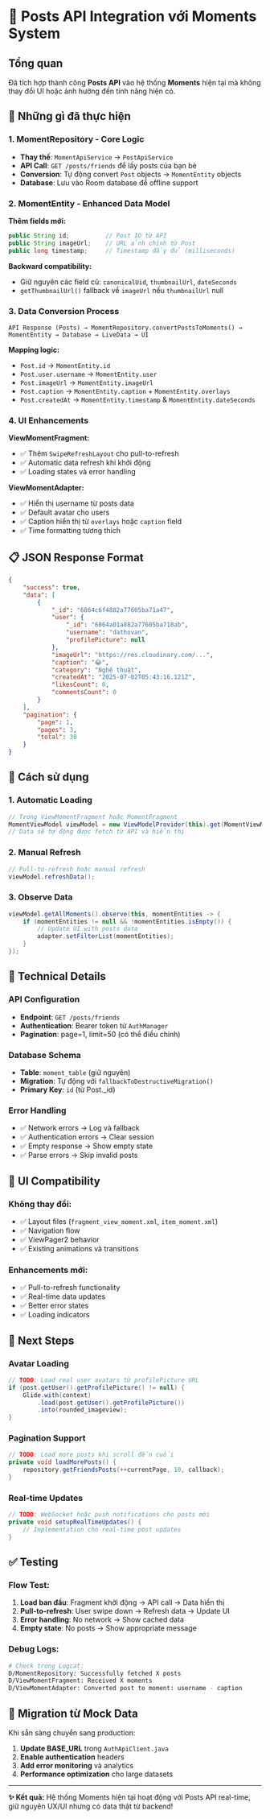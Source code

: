 # 🔄 Posts API Integration với Moments System

## Tổng quan
Đã tích hợp thành công **Posts API** vào hệ thống **Moments** hiện tại mà không thay đổi UI hoặc ảnh hưởng đến tính năng hiện có.

## 🎯 Những gì đã thực hiện

### 1. **MomentRepository** - Core Logic
- **Thay thế**: `MomentApiService` → `PostApiService` 
- **API Call**: `GET /posts/friends` để lấy posts của bạn bè
- **Conversion**: Tự động convert `Post` objects → `MomentEntity` objects
- **Database**: Lưu vào Room database để offline support

### 2. **MomentEntity** - Enhanced Data Model
**Thêm fields mới:**
```java
public String id;          // Post ID từ API
public String imageUrl;    // URL ảnh chính từ Post
public long timestamp;     // Timestamp đầy đủ (milliseconds)
```

**Backward compatibility:**
- Giữ nguyên các field cũ: `canonicalUid`, `thumbnailUrl`, `dateSeconds`
- `getThumbnailUrl()` fallback về `imageUrl` nếu `thumbnailUrl` null

### 3. **Data Conversion Process**
```
API Response (Posts) → MomentRepository.convertPostsToMoments() → MomentEntity → Database → LiveData → UI
```

**Mapping logic:**
- `Post.id` → `MomentEntity.id`
- `Post.user.username` → `MomentEntity.user`
- `Post.imageUrl` → `MomentEntity.imageUrl`
- `Post.caption` → `MomentEntity.caption` + `MomentEntity.overlays`
- `Post.createdAt` → `MomentEntity.timestamp` & `MomentEntity.dateSeconds`

### 4. **UI Enhancements**
**ViewMomentFragment:**
- ✅ Thêm `SwipeRefreshLayout` cho pull-to-refresh
- ✅ Automatic data refresh khi khởi động
- ✅ Loading states và error handling

**ViewMomentAdapter:**
- ✅ Hiển thị username từ posts data
- ✅ Default avatar cho users
- ✅ Caption hiển thị từ `overlays` hoặc `caption` field
- ✅ Time formatting tương thích

## 📋 JSON Response Format
```json
{
    "success": true,
    "data": [
        {
            "_id": "6864c6f4882a77605ba71a47",
            "user": {
                "_id": "6864a01a882a77605ba718ab", 
                "username": "dathovan",
                "profilePicture": null
            },
            "imageUrl": "https://res.cloudinary.com/...",
            "caption": "😂",
            "category": "Nghệ thuật",
            "createdAt": "2025-07-02T05:43:16.121Z",
            "likesCount": 0,
            "commentsCount": 0
        }
    ],
    "pagination": {
        "page": 1,
        "pages": 3,
        "total": 30
    }
}
```

## 🚀 Cách sử dụng

### 1. **Automatic Loading**
```java
// Trong ViewMomentFragment hoặc MomentFragment
MomentViewModel viewModel = new ViewModelProvider(this).get(MomentViewModel.class);
// Data sẽ tự động được fetch từ API và hiển thị
```

### 2. **Manual Refresh**
```java
// Pull-to-refresh hoặc manual refresh
viewModel.refreshData();
```

### 3. **Observe Data**
```java
viewModel.getAllMoments().observe(this, momentEntities -> {
    if (momentEntities != null && !momentEntities.isEmpty()) {
        // Update UI with posts data
        adapter.setFilterList(momentEntities);
    }
});
```

## 🔧 Technical Details

### **API Configuration**
- **Endpoint**: `GET /posts/friends`
- **Authentication**: Bearer token từ `AuthManager`
- **Pagination**: page=1, limit=50 (có thể điều chỉnh)

### **Database Schema**
- **Table**: `moment_table` (giữ nguyên)
- **Migration**: Tự động với `fallbackToDestructiveMigration()`
- **Primary Key**: `id` (từ Post._id)

### **Error Handling**
- ✅ Network errors → Log và fallback
- ✅ Authentication errors → Clear session
- ✅ Empty response → Show empty state
- ✅ Parse errors → Skip invalid posts

## 📱 UI Compatibility

### **Không thay đổi:**
- ✅ Layout files (`fragment_view_moment.xml`, `item_moment.xml`)
- ✅ Navigation flow
- ✅ ViewPager2 behavior
- ✅ Existing animations và transitions

### **Enhancements mới:**
- ✅ Pull-to-refresh functionality
- ✅ Real-time data updates
- ✅ Better error states
- ✅ Loading indicators

## 🎯 Next Steps

### **Avatar Loading**
```java
// TODO: Load real user avatars từ profilePicture URL
if (post.getUser().getProfilePicture() != null) {
    Glide.with(context)
        .load(post.getUser().getProfilePicture())
        .into(rounded_imageview);
}
```

### **Pagination Support**
```java
// TODO: Load more posts khi scroll đến cuối
private void loadMorePosts() {
    repository.getFriendsPosts(++currentPage, 10, callback);
}
```

### **Real-time Updates**
```java
// TODO: WebSocket hoặc push notifications cho posts mới
private void setupRealTimeUpdates() {
    // Implementation cho real-time post updates
}
```

## ✅ Testing

### **Flow Test:**
1. **Load ban đầu**: Fragment khởi động → API call → Data hiển thị
2. **Pull-to-refresh**: User swipe down → Refresh data → Update UI
3. **Error handling**: No network → Show cached data
4. **Empty state**: No posts → Show appropriate message

### **Debug Logs:**
```bash
# Check trong Logcat:
D/MomentRepository: Successfully fetched X posts
D/ViewMomentFragment: Received X moments
D/ViewMomentAdapter: Converted post to moment: username - caption
```

## 🔄 Migration từ Mock Data

Khi sẵn sàng chuyển sang production:

1. **Update BASE_URL** trong `AuthApiClient.java`
2. **Enable authentication** headers
3. **Add error monitoring** và analytics
4. **Performance optimization** cho large datasets

---

**✨ Kết quả:** Hệ thống Moments hiện tại hoạt động với Posts API real-time, giữ nguyên UX/UI nhưng có data thật từ backend! 